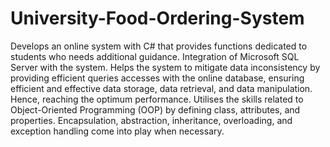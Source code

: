 # University-Food-Ordering-System

Develops an online system with C# that provides functions dedicated to students who needs additional guidance.
Integration of Microsoft SQL Server with the system. Helps the system to mitigate data inconsistency by providing efficient queries accesses with the online database, ensuring efficient and effective data storage, data retrieval, and data manipulation. Hence, reaching the optimum performance. 
Utilises the skills related to Object-Oriented Programming (OOP) by defining class, attributes, and properties. Encapsulation, abstraction, inheritance, overloading, and exception handling come into play when necessary.

